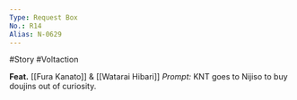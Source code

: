 ```yaml
---
Type: Request Box
No.: R14
Alias: N-0629
---
```

#Story #Voltaction 

**Feat.** [[Fura Kanato]] & [[Watarai Hibari]]
*Prompt:* KNT goes to Nijiso to buy doujins out of curiosity.



